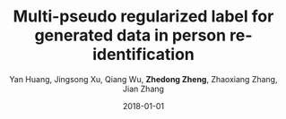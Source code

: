 ---
title: "Multi-pseudo regularized label for generated data in person re-identification"
collection: publications
permalink: /publication/2018-01-01-Multi-pseudo-regularized-label-for-generated-data-in-person-re-identification
date: 2018-01-01
doi: 10.1109/TIP.2018.2874715
venue: 'IEEE Transactions on Image Processing (TIP)'
paperurl: 'https://zdzheng.xyz/files/TIP-08485730.pdf'
code: 'https://github.com/Huang-3/MpRL-for-person-re-ID'
author: 'Yan Huang,  Jingsong Xu,  Qiang Wu,  <strong>Zhedong Zheng</strong>,  Zhaoxiang Zhang,  Jian Zhang'
citation: ' Yan Huang,  Jingsong Xu,  Qiang Wu,  Zhedong Zheng,  Zhaoxiang Zhang,  Jian Zhang, &quot;Multi-pseudo regularized label for generated data in person re-identification.&quot; IEEE Transactions on Image Processing (TIP), 2018. DOI: 10.1109/TIP.2018.2874715'
pub_year: '2018'
bib: >
    
    @article{huang2018multi,  <br\>    author = "Huang, Yan and Xu, Jingsong and Wu, Qiang and Zheng, Zhedong and Zhang, Zhaoxiang and Zhang, Jian",  <br\>    doi = "10.1109/TIP.2018.2874715",  <br\>    title = "Multi-pseudo regularized label for generated data in person re-identification",  <br\>    journal = "IEEE Transactions on Image Processing (TIP)",  <br\>    volume = "28",  <br\>    number = "3",  <br\>    pages = "1391--1403",  <br\>    year = "2018",  <br\>    url = "https://zdzheng.xyz/files/TIP-08485730.pdf",  <br\>    code = "https://github.com/Huang-3/MpRL-for-person-re-ID",  <br\>    publisher = "IEEE"
    }
    

---